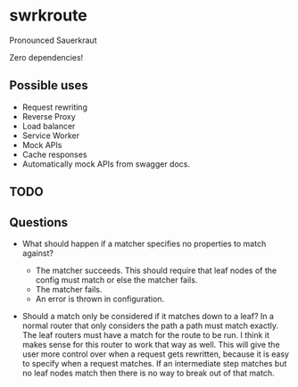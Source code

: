 swrkroute
=========

Pronounced Sauerkraut

Zero dependencies!

Possible uses
-------------

- Request rewriting
- Reverse Proxy
- Load balancer
- Service Worker
- Mock APIs
- Cache responses
- Automatically mock APIs from swagger docs.

TODO
----

Questions
---------

* What should happen if a matcher specifies no properties to match against?
  - The matcher succeeds.
      This should require that leaf nodes of the config must match or else the matcher fails.
  - The matcher fails.
  - An error is thrown in configuration.

* Should a match only be considered if it matches down to a leaf?
  In a normal router that only considers the path a path must match exactly. The leaf routers must have a match for the route to be run.
  I think it makes sense for this router to work that way as well. This will give the user more control over when a request gets rewritten,
  because it is easy to specify when a request matches. If an intermediate step matches but no leaf nodes match then there is no way to break out of that match.